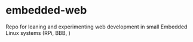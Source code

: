 # embedded-web
Repo for leaning and experimenting web development in small Embedded Linux systems (RPi, BBB, ) 
